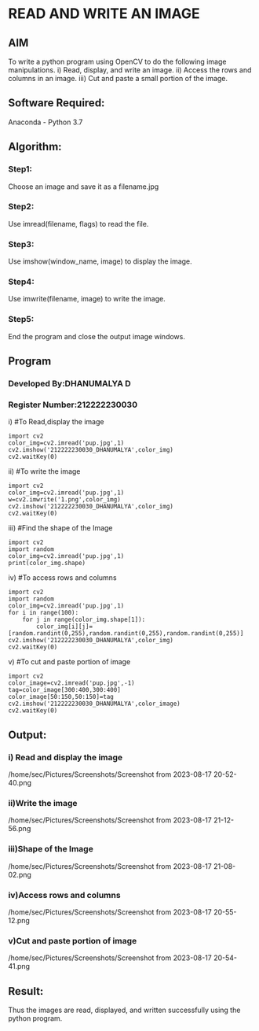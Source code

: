 # READ AND WRITE AN IMAGE
## AIM
To write a python program using OpenCV to do the following image manipulations.
i) Read, display, and write an image.
ii) Access the rows and columns in an image.
iii) Cut and paste a small portion of the image.

## Software Required:
Anaconda - Python 3.7
## Algorithm:
### Step1:
Choose an image and save it as a filename.jpg
### Step2:
Use imread(filename, flags) to read the file.
### Step3:
Use imshow(window_name, image) to display the image.
### Step4:
Use imwrite(filename, image) to write the image.
### Step5:
End the program and close the output image windows.
## Program
### Developed By:DHANUMALYA D
### Register Number:212222230030 
i) #To Read,display the image
```
import cv2
color_img=cv2.imread('pup.jpg',1)
cv2.imshow('212222230030_DHANUMALYA',color_img)
cv2.waitKey(0)  

```
ii) #To write the image
```
import cv2
color_img=cv2.imread('pup.jpg',1)
w=cv2.imwrite('1.png',color_img)
cv2.imshow('212222230030_DHANUMALYA',color_img)
cv2.waitKey(0) 

```
iii) #Find the shape of the Image
```
import cv2
import random
color_img=cv2.imread('pup.jpg',1)
print(color_img.shape)

```
iv) #To access rows and columns

```
import cv2
import random
color_img=cv2.imread('pup.jpg',1)
for i in range(100):
    for j in range(color_img.shape[1]):
        color_img[i][j]=[random.randint(0,255),random.randint(0,255),random.randint(0,255)]
cv2.imshow('212222230030_DHANUMALYA',color_img)
cv2.waitKey(0)

```
v) #To cut and paste portion of image
```
import cv2
color_image=cv2.imread('pup.jpg',-1)
tag=color_image[300:400,300:400]
color_image[50:150,50:150]=tag
cv2.imshow('212222230030_DHANUMALYA',color_image)
cv2.waitKey(0)

```

## Output:

### i) Read and display the image

/home/sec/Pictures/Screenshots/Screenshot from 2023-08-17 20-52-40.png


### ii)Write the image

/home/sec/Pictures/Screenshots/Screenshot from 2023-08-17 21-12-56.png

### iii)Shape of the Image

/home/sec/Pictures/Screenshots/Screenshot from 2023-08-17 21-08-02.png

### iv)Access rows and columns

/home/sec/Pictures/Screenshots/Screenshot from 2023-08-17 20-55-12.png

### v)Cut and paste portion of image

/home/sec/Pictures/Screenshots/Screenshot from 2023-08-17 20-54-41.png

## Result:

Thus the images are read, displayed, and written successfully using the python program.
